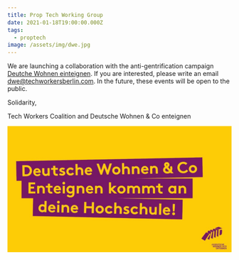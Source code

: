 ```yaml
---
title: Prop Tech Working Group
date: 2021-01-18T19:00:00.000Z
tags:
  - proptech
image: /assets/img/dwe.jpg
---
```



We are launching a collaboration with the anti-gentrification campaign [Deutche Wohnen einteignen](https://www.dwenteignen.de/). If you are interested, please write an email [dwe@techworkersberlin.com](mailto:dwe@techworkersberlin.com). In the future, these events will be open to the public.

Solidarity,

Tech Workers Coalition and Deutsche Wohnen & Co enteignen

![Yellow and Purple banner from DWE with the text: Deutsche Wohnen & Co, Enteignen kommt an deine Hoschule!](/assets/img/dwe.jpg)
